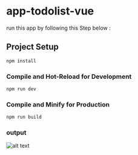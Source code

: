 # app-todolist-vue

run this app by following this Step below : 


## Project Setup

```sh
npm install
```

### Compile and Hot-Reload for Development

```sh
npm run dev
```

### Compile and Minify for Production

```sh
npm run build
```

### output

![alt text](../app-todolist-vue/screenshot%20output/)